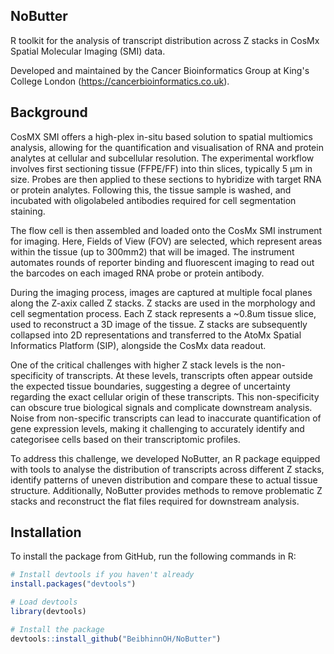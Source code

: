 ## NoButter

R toolkit for the analysis of transcript distribution across Z stacks in CosMx Spatial Molecular Imaging (SMI) data.

Developed and maintained by the Cancer Bioinformatics Group at King's College London (https://cancerbioinformatics.co.uk).


## Background

CosMX SMI offers a high-plex in-situ based solution to spatial multiomics analysis, allowing for the quantification and visualisation of RNA and protein analytes at cellular and subcellular resolution. The experimental workflow involves first sectioning tissue (FFPE/FF) into thin slices, typically 5 µm in size. Probes are then applied to these sections to hybridize with target RNA or protein analytes. Following this, the tissue sample is washed, and incubated with oligolabeled antibodies required for cell segmentation staining. 

The flow cell is then assembled and loaded onto the CosMx SMI instrument for imaging. Here, Fields of View (FOV) are selected, which represent areas within the tissue (up to 300mm2) that will be imaged. The instrument automates rounds of reporter binding and fluorescent imaging to read out the barcodes on each imaged RNA probe or protein antibody.

During the imaging process, images are captured at multiple focal planes along the Z-axix called Z stacks. Z stacks are used in the morphology and cell segmentation process. Each Z stack represents a ~0.8um tissue slice, used to reconstruct a 3D image of the tissue. Z stacks are subsequently collapsed into 2D representations and transferred to the AtoMx Spatial Informatics Platform (SIP), alongside the CosMx data readout.

One of the critical challenges with higher Z stack levels is the non-specificity of transcripts. At these levels, transcripts often appear outside the expected tissue boundaries, suggesting a degree of uncertainty regarding the exact cellular origin of these transcripts. This non-specificity can obscure true biological signals and complicate downstream analysis. Noise from non-specific transcripts can lead to inaccurate quantification of gene expression levels, making it challenging to accurately identify and categorisee cells based on their transcriptomic profiles. 

To address this challenge, we developed NoButter, an R package equipped with tools to analyse the distribution of transcripts across different Z stacks, identify patterns of uneven distribution and compare these to actual tissue structure. Additionally, NoButter provides methods to remove problematic Z stacks and reconstruct the flat files required for downstream analysis.

## Installation

To install the package from GitHub, run the following commands in R:

```R
# Install devtools if you haven't already
install.packages("devtools")

# Load devtools
library(devtools)

# Install the package
devtools::install_github("BeibhinnOH/NoButter")

